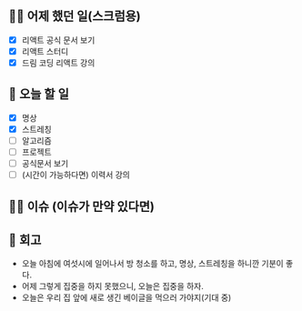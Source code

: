 ## ✍🏻 어제 했던 일(스크럼용)

- [x] 리액트 공식 문서 보기
- [x] 리액트 스터디
- [x] 드림 코딩 리액트 강의

## 📑 오늘 할 일

- [x] 명상
- [x] 스트레칭
- [ ] 알고리즘
- [ ] 프로젝트
- [ ] 공식문서 보기
- [ ] (시간이 가능하다면) 이력서 강의

## 🙏🏻 이슈 (이슈가 만약 있다면)

## 💬 회고

- 오늘 아침에 여섯시에 일어나서 방 청소를 하고, 명상, 스트레칭을 하니깐 기분이 좋다.
- 어제 그렇게 집중을 하지 못했으니, 오늘은 집중을 하자.
- 오늘은 우리 집 앞에 새로 생긴 베이글을 먹으러 가야지(기대 중)
